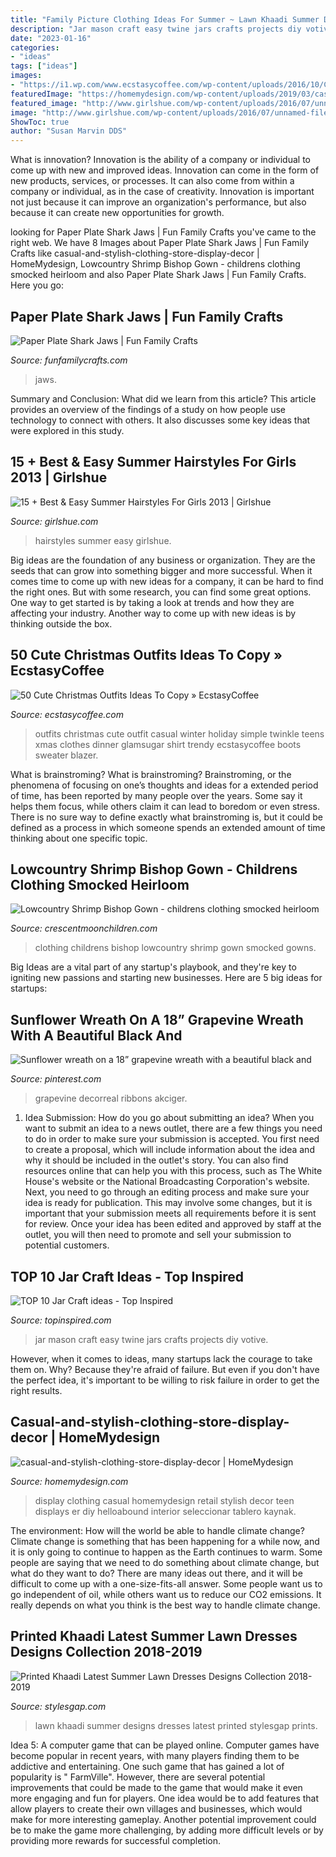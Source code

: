 ```yaml
---
title: "Family Picture Clothing Ideas For Summer ~ Lawn Khaadi Summer Designs Dresses Latest Printed Stylesgap Prints"
description: "Jar mason craft easy twine jars crafts projects diy votive"
date: "2023-01-16"
categories:
- "ideas"
tags: ["ideas"]
images:
- "https://i1.wp.com/www.ecstasycoffee.com/wp-content/uploads/2016/10/Cute-Christmas-outfits-5.jpg?resize=467%2C700"
featuredImage: "https://homemydesign.com/wp-content/uploads/2019/03/casual-and-stylish-clothing-store-display-decor.jpg"
featured_image: "http://www.girlshue.com/wp-content/uploads/2016/07/unnamed-file-4492.jpg"
image: "http://www.girlshue.com/wp-content/uploads/2016/07/unnamed-file-4492.jpg"
ShowToc: true
author: "Susan Marvin DDS"
---
```



What is innovation?
Innovation is the ability of a company or individual to come up with new and improved ideas. Innovation can come in the form of new products, services, or processes. It can also come from within a company or individual, as in the case of creativity. Innovation is important not just because it can improve an organization's performance, but also because it can create new opportunities for growth.

	

		
looking for Paper Plate Shark Jaws | Fun Family Crafts you've came to the right web. We have 8 Images about Paper Plate Shark Jaws | Fun Family Crafts like casual-and-stylish-clothing-store-display-decor | HomeMydesign, Lowcountry Shrimp Bishop Gown - childrens clothing smocked heirloom and also Paper Plate Shark Jaws | Fun Family Crafts. Here you go:
		
    
## Paper Plate Shark Jaws | Fun Family Crafts

<img loading=lazy src="https://funfamilycrafts.com/wp-content/uploads/2012/05/shark-jaws.jpg" onerror="this.onerror=null;this.src='https://tse2.mm.bing.net/th?id=OIP.DNvvainOZUsT0xnGULg-jAAAAA&amp;pid=15.1';" alt="Paper Plate Shark Jaws | Fun Family Crafts">

_Source: funfamilycrafts.com_

>jaws. 

	

Summary and Conclusion: What did we learn from this article?
This article provides an overview of the findings of a study on how people use technology to connect with others. It also discusses some key ideas that were explored in this study.

    
## 15 + Best &amp; Easy Summer Hairstyles For Girls 2013 | Girlshue

<img loading=lazy src="http://www.girlshue.com/wp-content/uploads/2016/07/unnamed-file-4492.jpg" onerror="this.onerror=null;this.src='https://tse1.mm.bing.net/th?id=OIP.weaDWgmwbnWpbhIgnpPK_gHaLH&amp;pid=15.1';" alt="15 + Best &amp; Easy Summer Hairstyles For Girls 2013 | Girlshue">

_Source: girlshue.com_

>hairstyles summer easy girlshue. 

	

Big ideas are the foundation of any business or organization. They are the seeds that can grow into something bigger and more successful. When it comes time to come up with new ideas for a company, it can be hard to find the right ones. But with some research, you can find some great options. One way to get started is by taking a look at trends and how they are affecting your industry. Another way to come up with new ideas is by thinking outside the box.

    
## 50 Cute Christmas Outfits Ideas To Copy » EcstasyCoffee

<img loading=lazy src="https://i1.wp.com/www.ecstasycoffee.com/wp-content/uploads/2016/10/Cute-Christmas-outfits-5.jpg?resize=467%2C700" onerror="this.onerror=null;this.src='https://tse4.mm.bing.net/th?id=OIP.5UUlrQWTJHXcDGPUiyKnkAHaLG&amp;pid=15.1';" alt="50 Cute Christmas Outfits Ideas To Copy » EcstasyCoffee">

_Source: ecstasycoffee.com_

>outfits christmas cute outfit casual winter holiday simple twinkle teens xmas clothes dinner glamsugar shirt trendy ecstasycoffee boots sweater blazer. 

	

What is brainstroming?
What is brainstroming? Brainstroming, or the phenomena of focusing on one’s thoughts and ideas for a extended period of time, has been reported by many people over the years. Some say it helps them focus, while others claim it can lead to boredom or even stress. There is no sure way to define exactly what brainstroming is, but it could be defined as a process in which someone spends an extended amount of time thinking about one specific topic.

    
## Lowcountry Shrimp Bishop Gown - Childrens Clothing Smocked Heirloom

<img loading=lazy src="https://crescentmoonchildren.com/wp-content/uploads/childrens-clothing-9391.jpg" onerror="this.onerror=null;this.src='https://tse2.mm.bing.net/th?id=OIP.qVFsimceyRLZ4jCDV-YCQQHaLH&amp;pid=15.1';" alt="Lowcountry Shrimp Bishop Gown - childrens clothing smocked heirloom">

_Source: crescentmoonchildren.com_

>clothing childrens bishop lowcountry shrimp gown smocked gowns. 

	

Big Ideas are a vital part of any startup's playbook, and they're key to igniting new passions and starting new businesses. Here are 5 big ideas for startups: 

    
## Sunflower Wreath On A 18” Grapevine Wreath With A Beautiful Black And

<img loading=lazy src="https://i.pinimg.com/736x/eb/fa/4a/ebfa4aacab5426b2d35dd5d1f0661474.jpg" onerror="this.onerror=null;this.src='https://tse3.mm.bing.net/th?id=OIP.w7raBsdsmNhykaErEkAcqQHaNK&amp;pid=15.1';" alt="Sunflower wreath on a 18” grapevine wreath with a beautiful black and">

_Source: pinterest.com_

>grapevine decorreal ribbons akciger. 

	

1. Idea Submission: How do you go about submitting an idea?
When you want to submit an idea to a news outlet, there are a few things you need to do in order to make sure your submission is accepted. 
You first need to create a proposal, which will include information about the idea and why it should be included in the outlet's story. You can also find resources online that can help you with this process, such as The White House's website or the National Broadcasting Corporation's website. 
Next, you need to go through an editing process and make sure your idea is ready for publication. This may involve some changes, but it is important that your submission meets all requirements before it is sent for review. 
Once your idea has been edited and approved by staff at the outlet, you will then need to promote and sell your submission to potential customers.

    
## TOP 10 Jar Craft Ideas - Top Inspired

<img loading=lazy src="http://topinspired.com/wp-content/uploads/2013/08/crafts-with-jars_07.jpg" onerror="this.onerror=null;this.src='https://tse2.mm.bing.net/th?id=OIP.RiHHYhKlPza7ke_FWPELBQHaJ3&amp;pid=15.1';" alt="TOP 10 Jar Craft ideas - Top Inspired">

_Source: topinspired.com_

>jar mason craft easy twine jars crafts projects diy votive. 

	

However, when it comes to ideas, many startups lack the courage to take them on. Why? Because they're afraid of failure. But even if you don't have the perfect idea, it's important to be willing to risk failure in order to get the right results.

    
## Casual-and-stylish-clothing-store-display-decor | HomeMydesign

<img loading=lazy src="https://homemydesign.com/wp-content/uploads/2019/03/casual-and-stylish-clothing-store-display-decor.jpg" onerror="this.onerror=null;this.src='https://tse4.mm.bing.net/th?id=OIP.QGwc3pxSMTefEQRCgOhzcAHaLG&amp;pid=15.1';" alt="casual-and-stylish-clothing-store-display-decor | HomeMydesign">

_Source: homemydesign.com_

>display clothing casual homemydesign retail stylish decor teen displays er diy helloabound interior seleccionar tablero kaynak. 

	

The environment: How will the world be able to handle climate change?
Climate change is something that has been happening for a while now, and it is only going to continue to happen as the Earth continues to warm. Some people are saying that we need to do something about climate change, but what do they want to do? There are many ideas out there, and it will be difficult to come up with a one-size-fits-all answer. Some people want us to go independent of oil, while others want us to reduce our CO2 emissions. It really depends on what you think is the best way to handle climate change.

    
## Printed Khaadi Latest Summer Lawn Dresses Designs Collection 2018-2019

<img loading=lazy src="https://www.stylesgap.com/wp-content/uploads/2017/02/Printed-Khaadi-Latest-Summer-Lawn-Dresses-Designs-Collection-2018-2019-2.jpg" onerror="this.onerror=null;this.src='https://tse2.mm.bing.net/th?id=OIP.VFL5CXKJie1AbVpExPexvAHaLH&amp;pid=15.1';" alt="Printed Khaadi Latest Summer Lawn Dresses Designs Collection 2018-2019">

_Source: stylesgap.com_

>lawn khaadi summer designs dresses latest printed stylesgap prints. 

	

Idea 5: A computer game that can be played online.
Computer games have become popular in recent years, with many players finding them to be addictive and entertaining. One such game that has gained a lot of popularity is " FarmVille". However, there are several potential improvements that could be made to the game that would make it even more engaging and fun for players. One idea would be to add features that allow players to create their own villages and businesses, which would make for more interesting gameplay. Another potential improvement could be to make the game more challenging, by adding more difficult levels or by providing more rewards for successful completion.

